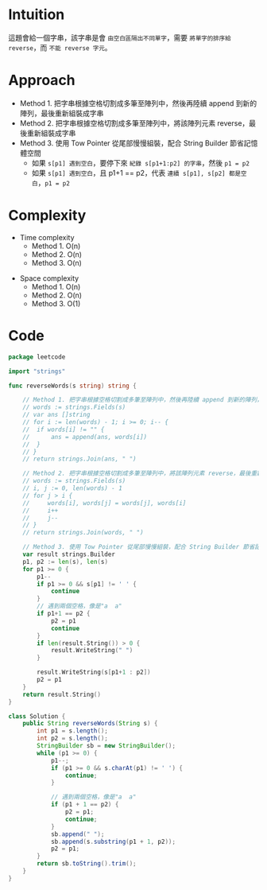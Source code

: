 # Intuition
這題會給一個字串，該字串是會 `由空白區隔出不同單字`，需要 `將單字的排序給 reverse`，而 `不能 reverse 字元`。

<!-- Describe your first thoughts on how to solve this problem. -->

# Approach
- Method 1. 把字串根據空格切割成多筆至陣列中，然後再陸續 append 到新的陣列，最後重新組裝成字串
- Method 2. 把字串根據空格切割成多筆至陣列中，將該陣列元素 reverse，最後重新組裝成字串
- Method 3. 使用 Tow Pointer 從尾部慢慢組裝，配合 String Builder 節省記憶體空間
  - 如果 `s[p1] 遇到空白`，要停下來 `紀錄 s[p1+1:p2] 的字串`，然後 `p1 = p2`
  - 如果 `s[p1] 遇到空白`，且 p1+1 == p2，代表 `連續 s[p1], s[p2] 都是空白`，`p1 = p2`
<!-- Describe your approach to solving the problem. -->

# Complexity
- Time complexity
    - Method 1. O(n)
    - Method 2. O(n)
    - Method 3. O(n)
<!-- Add your time complexity here, e.g. $$O(n)$$ -->

- Space complexity 
    - Method 1. O(n)
    - Method 2. O(n)
    - Method 3. O(1)
<!-- Add your space complexity here, e.g. $$O(n)$$ -->

# Code
```go
package leetcode

import "strings"

func reverseWords(s string) string {

	// Method 1. 把字串根據空格切割成多筆至陣列中，然後再陸續 append 到新的陣列，最後重新組裝成字串
	// words := strings.Fields(s)
	// var ans []string
	// for i := len(words) - 1; i >= 0; i-- {
	// 	if words[i] != "" {
	// 		ans = append(ans, words[i])
	// 	}
	// }
	// return strings.Join(ans, " ")

	// Method 2. 把字串根據空格切割成多筆至陣列中，將該陣列元素 reverse，最後重新組裝成字串
	// words := strings.Fields(s)
	// i, j := 0, len(words) - 1
	// for j > i {
	//     words[i], words[j] = words[j], words[i]
	//     i++
	//     j--
	// }
	// return strings.Join(words, " ")

	// Method 3. 使用 Tow Pointer 從尾部慢慢組裝，配合 String Builder 節省記憶體空間
	var result strings.Builder
	p1, p2 := len(s), len(s)
	for p1 >= 0 {
		p1--
		if p1 >= 0 && s[p1] != ' ' {
			continue
		}
		// 遇到兩個空格，像是"a  a"
		if p1+1 == p2 {
			p2 = p1
			continue
		}
		if len(result.String()) > 0 {
			result.WriteString(" ")
		}

		result.WriteString(s[p1+1 : p2])
		p2 = p1
	}
	return result.String()
}
```
```java
class Solution {
    public String reverseWords(String s) {
        int p1 = s.length();
        int p2 = s.length();
        StringBuilder sb = new StringBuilder();
        while (p1 >= 0) {
            p1--;
            if (p1 >= 0 && s.charAt(p1) != ' ') {
                continue;
            }

            // 遇到兩個空格，像是"a  a"
            if (p1 + 1 == p2) {
                p2 = p1;
                continue;
            }
            sb.append(" ");
            sb.append(s.substring(p1 + 1, p2));
            p2 = p1;
        }
        return sb.toString().trim();
    }
}
```